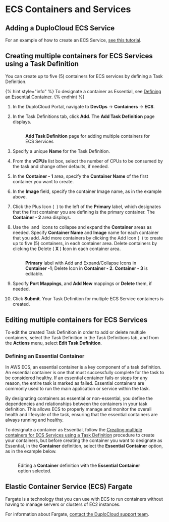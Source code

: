 # ECS Containers and Services

## Adding a DuploCloud ECS Service

For an example of how to create an ECS Service, [see this tutorial](../../quick-start/quick-start-ecs-services/step-4-create-app-via-ecs.md).

## Creating multiple containers for ECS Services using a Task Definition <a href="#7-toc-title" id="7-toc-title"></a>

You can create up to five (5) containers for ECS services by defining a Task Definition.

{% hint style="info" %}
To designate a container as Essential, see [Defining an Essential Container](ecs-containers-and-services.md#7-toc-title-2).
{% endhint %}

1. In the DuploCloud Portal, navigate to **DevOps** -> **Containers** -> **ECS**.
2.  In the Task Definitions tab, click **Add**. The **Add Task Definition** page displays.

    <figure><img src="../../../.gitbook/assets/ECS_Mult_con_1.png" alt=""><figcaption><p><strong>Add Task Definition</strong> page for adding multiple containers for ECS Services</p></figcaption></figure>
3. Specify a unique **Name** for the Task Definition.
4. From the **vCPUs** list box, select the number of CPUs to be consumed by the task and change other defaults, if needed.
5. In the **Container - 1** area, specify the **Container Name** of the first container you want to create.
6. In the **Image** field, specify the container Image name, as in the example above.&#x20;
7. Click the Plus Icon ( <img src="../../../.gitbook/assets/plus-sign-icon.png" alt="" data-size="line"> ) to the left of the **Primary** label, which designates that the first container you are defining is the primary container. The **Container - 2** area displays.&#x20;
8.  Use the  <img src="../../../.gitbook/assets/up_chevron_icon.png" alt="" data-size="line"> and  <img src="../../../.gitbook/assets/down_chevron_icon (2).png" alt="" data-size="line"> icons to collapse and expand the **Container** areas as needed. Specify **Container Name** and **Image** name for each container that you add. Add more containers by clicking the Add Icon ( <img src="../../../.gitbook/assets/plus-sign-icon.png" alt="" data-size="line"> ) to create up to five (5) containers, in each container area. Delete containers by clicking the Delete ( **X** ) **I**con in each container area.

    <figure><img src="../../../.gitbook/assets/ECS_Mult_con_2 (2).png" alt=""><figcaption><p><strong>Primary</strong> label with Add and Expand/Collapse Icons in <strong>Container -1</strong>; Delete Icon in <strong>Container - 2</strong>. <strong>Container - 3</strong> is editable.</p></figcaption></figure>
9. Specify **Port Mappings**, and **Add New** mappings or **Delete** them, if needed.
10. Click **Submit**. Your Task Definition for multiple ECS Service containers is created.

## Editing multiple containers for ECS Services <a href="#7-toc-title" id="7-toc-title"></a>

To edit the created Task Definition in order to add or delete multiple containers, select the Task Definition in the Task Definitions tab, and from the **Actions** menu, select **Edit Task Definition**.&#x20;

### Defining an Essential Container <a href="#7-toc-title" id="7-toc-title"></a>

In AWS ECS, an essential container is a key component of a task definition. An essential container is one that must successfully complete for the task to be considered healthy. If an essential container fails or stops for any reason, the entire task is marked as failed. Essential containers are commonly used to run the main application or service within the task.

By designating containers as essential or non-essential, you define the dependencies and relationships between the containers in your task definition. This allows ECS to properly manage and monitor the overall health and lifecycle of the task, ensuring that the essential containers are always running and healthy.

To designate a container as Essential, follow the [Creating multiple containers for ECS Services using a Task Definition](ecs-containers-and-services.md#7-toc-title) procedure to create your containers, but before creating the container you want to designate as Essential, in the **Container** definition, select the **Essential Container** option, as in the example below.

<figure><img src="../../../.gitbook/assets/ecs.png" alt=""><figcaption><p>Editing a <strong>Container</strong> definition with the <strong>Essential Container</strong> option selected.</p></figcaption></figure>

## Elastic Container Service (ECS) Fargate <a href="#9-toc-title" id="9-toc-title"></a>

Fargate is a technology that you can use with ECS to run containers without having to manage servers or clusters of EC2 instances.

For information about Fargate, [contact the DuploCloud support team](https://duplocloud.com/company/contact-us/).
